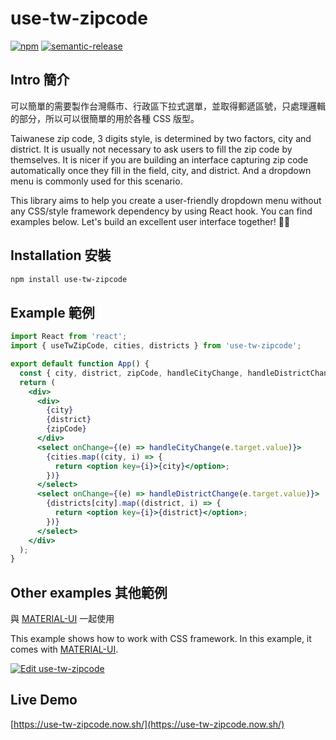 # use-tw-zipcode

[![npm](https://img.shields.io/npm/v/use-tw-zipcode)](https://www.npmjs.com/package/use-tw-zipcode)
[![semantic-release](https://img.shields.io/badge/%20%20%F0%9F%93%A6%F0%9F%9A%80-semantic--release-e10079.svg)](https://github.com/semantic-release/semantic-release)

## Intro 簡介

可以簡單的需要製作台灣縣市、行政區下拉式選單，並取得郵遞區號，只處理邏輯的部分，所以可以很簡單的用於各種 CSS 版型。

Taiwanese zip code, 3 digits style, is determined by two factors, city and district. It is usually not necessary to ask users to fill the zip code by themselves. It is nicer if you are building an interface capturing zip code automatically once they fill in the field, city, and district. And a dropdown menu is commonly used for this scenario.

This library aims to help you create a user-friendly dropdown menu without any CSS/style framework dependency by using React hook. You can find examples below. Let's build an excellent user interface together! 🙌🏻

## Installation 安裝

```bash
npm install use-tw-zipcode
```

## Example 範例

```jsx
import React from 'react';
import { useTwZipCode, cities, districts } from 'use-tw-zipcode';

export default function App() {
  const { city, district, zipCode, handleCityChange, handleDistrictChange } = useTwZipCode();
  return (
    <div>
      <div>
        {city}
        {district}
        {zipCode}
      </div>
      <select onChange={(e) => handleCityChange(e.target.value)}>
        {cities.map((city, i) => {
          return <option key={i}>{city}</option>;
        })}
      </select>
      <select onChange={(e) => handleDistrictChange(e.target.value)}>
        {districts[city].map((district, i) => {
          return <option key={i}>{district}</option>;
        })}
      </select>
    </div>
  );
}
```

## Other examples 其他範例

與 [MATERIAL-UI](https://material-ui.com/) 一起使用

This example shows how to work with CSS framework. In this example, it comes with [MATERIAL-UI](https://material-ui.com/).

[![Edit use-tw-zipcode](https://codesandbox.io/static/img/play-codesandbox.svg)](https://codesandbox.io/s/use-tw-zipcode-w5y6q?autoresize=1&fontsize=14&hidenavigation=1&theme=dark)

## Live Demo

[https://use-tw-zipcode.now.sh/](https://use-tw-zipcode.now.sh/)
